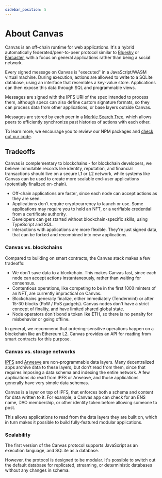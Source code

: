 ```yaml
---
sidebar_position: 5
---
```


# About Canvas

Canvas is an off-chain runtime for web applications. It's a hybrid
automatically federated/peer-to-peer protocol similar to
[Bluesky](https://atproto.com/) or
[Farcaster](https://www.farcaster.xyz/), with a focus on general
applications rather than being a social network.

Every signed message on Canvas is "executed" in a JavaScript/WASM
virtual machine. During execution, actions are allowed to write to a
SQLite database, using an interface that resembles a key-value
store. Applications can then expose this data through SQL and
programmable views.

Messages are signed with the IPFS URI of the spec intended to process
them, although specs can also define custom signature formats, so they
can process data from other applications, or base layers outside
Canvas.

Messages are stored by each peer in a [Merkle Search
Tree](https://github.com/canvasxyz/okra), which allows peers to
efficiently synchronize past histories of actions with each other.

To learn more, we encourage you to review our NPM packages and [check
out our code](https://github.com/canvasxyz/canvas).

## Tradeoffs

Canvas is complementary to blockchains - for blockchain developers, we
believe immutable records like identity, reputation, and financial
transactions should live on a secure L1 or L2 network, while systems
like Canvas can be used to create more scalable end-user applications
(potentially finalized on-chain).

* Off-chain applications are faster, since each node can accept
  actions as they are seen.
* Applications don't require cryptocurrency to launch or use. Some
  applications may require you to hold an NFT, or a verifiable
  credential from a certificate authority.
* Developers can get started without blockchain-specific skills, using
  TypeScript and SQL.
* Interactions with applications are more flexible. They're just
  signed data, that can be forked and recombined into new
  applications.

### Canvas vs. blockchains

Compared to building on smart contracts, the Canvas stack makes a few tradeoffs:

* We don't save data to a blockchain. This makes Canvas fast, since
  each node can accept actions instantaneously, rather than waiting
  for consensus.
* Contentious operations, like competing to be in the first 1000
  minters of an NFT, are currently impractical on Canvas.
* Blockchains generally finalize, either immediately (Tendermint) or
  after 15-30 blocks (PoW / PoS gadgets). Canvas nodes don't have a
  strict concept of finality, and have limited shared global state.
* Node operators don't bond a token like ETH, so there is no penalty
  for misbehavior or going offline.

In general, we recommend that ordering-sensitive operations happen on
a blockchain like an Ethereum L2. Canvas provides an API for reading
from smart contracts for this purpose.

### Canvas vs. storage networks

[IPFS](https://ipfs.io/) and [Arweave](https://www.arweave.org/) are
non-programmable data layers. Many decentralized apps archive data to
these layers, but don’t read from them, since that requires imposing a
data schema and indexing the entire network. A few applications *do*
read from IPFS or Arweave, and those applications generally have very
simple data schemas.

Canvas is a layer on top of IPFS, that enforces both a schema and
content for data written to it. For example, a Canvas app can check
for an ENS name, DAO membership, or other identity token before
allowing someone to post.

This allows applications to read from the data layers they are built
on, which in turn makes it possible to build fully-featured modular
applications.

### Scalability

The first version of the Canvas protocol supports JavaScript as an
execution language, and SQLite as a database.

However, the protocol is designed to be modular. It's possible to
switch out the default database for replicated, streaming, or
deterministic databases without any changes in schema.
